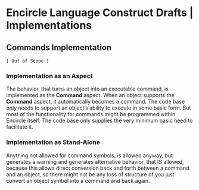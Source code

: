 ﻿Encircle Language Construct Drafts | Implementations
====================================================

Commands Implementation
-----------------------

`[ Out of Scope ]`

### Implementation as an Aspect

The behavior, that turns an object into an executable command, is implemented as the __Command__ aspect. When an object supports the __Command__ aspect, it automatically becomes a command. The code base only needs to support an object’s ability to execute in some basic form. But most of the functionality for commands might be programmed within Encircle itself. The code base only supplies the very minimum basic need to facilitate it.

### Implementation as Stand-Alone

Anything not allowed for command symbols, is allowed anyway, but generates a warning and generates alternative behavior, that IS allowed, because this allows direct conversion back and forth between a command and an object, so there might not be any loss of structure of you just convert an object symbol into a command and back again.

